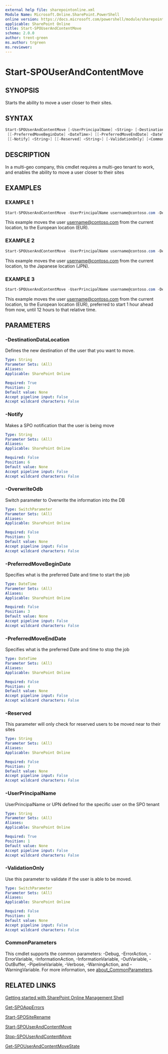 ```yaml
---
external help file: sharepointonline.xml
Module Name: Microsoft.Online.SharePoint.PowerShell
online version: https://docs.microsoft.com/powershell/module/sharepoint-online/start-spouserandcontentmove
applicable: SharePoint Online
title: Start-SPOUserAndContentMove
schema: 2.0.0
author: trent-green
ms.author: trgreen
ms.reviewer:
---
```


# Start-SPOUserAndContentMove

## SYNOPSIS

Starts the ability to move a user closer to their sites.

## SYNTAX

```powershell
Start-SPOUserAndContentMove [-UserPrincipalName] <String> [-DestinationDataLocation] <String>
 [[-PreferredMoveBeginDate] <DateTime>] [[-PreferredMoveEndDate] <DateTime>] [-OverwriteOdb]
 [[-Notify] <String>] [[-Reserved] <String>] [-ValidationOnly] [<CommonParameters>]
```

## DESCRIPTION

In a multi-geo company, this cmdlet requires a multi-geo tenant to work, and enables the ability to move a user closer to their sites

## EXAMPLES

### EXAMPLE 1

```powershell
Start-SPOUserAndContentMove -UserPrincipalName username@contoso.com -DestinationDataLocation EUR
```

This example moves the user username@contoso.com from the current location, to the European location (EUR).

### EXAMPLE 2

```powershell
Start-SPOUserAndContentMove -UserPrincipalName username@contoso.com -DestinationDataLocation JPN
```

This example moves the user username@contoso.com from the current location, to the Japanese location (JPN).

### EXAMPLE 3

```powershell
Start-SPOUserAndContentMove -UserPrincipalName username@contoso.com -DestinationDataLocation EUR -PreferredMoveBeginDate ((Get-Date).AddHours(1)) -PreferredMoveEndDate ((Get-Date).AddHour(12))
```

This example moves the user username@contoso.com from the current location, to the European location (EUR), preferred to start 1 hour ahead from now, until 12 hours to that relative time.

## PARAMETERS

### -DestinationDataLocation

Defines the new destination of the user that you want to move.

```yaml
Type: String
Parameter Sets: (All)
Aliases:
Applicable: SharePoint Online

Required: True
Position: 2
Default value: None
Accept pipeline input: False
Accept wildcard characters: False
```

### -Notify

Makes a SPO notification that the user is being move

```yaml
Type: String
Parameter Sets: (All)
Aliases:
Applicable: SharePoint Online

Required: False
Position: 6
Default value: None
Accept pipeline input: False
Accept wildcard characters: False
```

### -OverwriteOdb

Switch parameter to Overwrite the information into the DB

```yaml
Type: SwitchParameter
Parameter Sets: (All)
Aliases:
Applicable: SharePoint Online

Required: False
Position: 5
Default value: None
Accept pipeline input: False
Accept wildcard characters: False
```

### -PreferredMoveBeginDate

Specifies what is the preferred Date and time to start the job

```yaml
Type: DateTime
Parameter Sets: (All)
Aliases:
Applicable: SharePoint Online

Required: False
Position: 3
Default value: None
Accept pipeline input: False
Accept wildcard characters: False
```

### -PreferredMoveEndDate

Specifies what is the preferred Date and time to stop the job

```yaml
Type: DateTime
Parameter Sets: (All)
Aliases:
Applicable: SharePoint Online

Required: False
Position: 4
Default value: None
Accept pipeline input: False
Accept wildcard characters: False
```

### -Reserved

This parameter will only check for reserved users to be moved near to their sites

```yaml
Type: String
Parameter Sets: (All)
Aliases:
Applicable: SharePoint Online

Required: False
Position: 7
Default value: None
Accept pipeline input: False
Accept wildcard characters: False
```

### -UserPrincipalName

UserPrincipalName or UPN defined for the specific user on the SPO tenant

```yaml
Type: String
Parameter Sets: (All)
Aliases:
Applicable: SharePoint Online

Required: True
Position: 1
Default value: None
Accept pipeline input: False
Accept wildcard characters: False
```

### -ValidationOnly

Use this parameter to validate if the user is able to be moved.

```yaml
Type: SwitchParameter
Parameter Sets: (All)
Aliases:
Applicable: SharePoint Online

Required: False
Position: 8
Default value: None
Accept pipeline input: False
Accept wildcard characters: False
```

### CommonParameters

This cmdlet supports the common parameters: -Debug, -ErrorAction, -ErrorVariable, -InformationAction, -InformationVariable, -OutVariable, -OutBuffer, -PipelineVariable, -Verbose, -WarningAction, and -WarningVariable. For more information, see [about_CommonParameters](https://go.microsoft.com/fwlink/?LinkID=113216).

## RELATED LINKS

[Getting started with SharePoint Online Management Shell](https://docs.microsoft.com/powershell/sharepoint/sharepoint-online/connect-sharepoint-online?view=sharepoint-ps)

[Get-SPOAppErrors](Get-SPOAppErrors.md)

[Start-SPOSiteRename](Start-SPOSiteRename.md)

[Start-SPOUserAndContentMove](Start-SPOUserAndContentMove.md)

[Stop-SPOUserAndContentMove](Stop-SPOUserAndContentMove.md)

[Get-SPOUserAndContentMoveState](Get-SPOUserAndContentMoveState.md)
